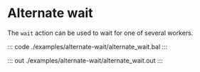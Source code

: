 # Alternate wait

The `wait` action can be used to wait for one of several workers.

::: code ./examples/alternate-wait/alternate_wait.bal :::

::: out ./examples/alternate-wait/alternate_wait.out :::